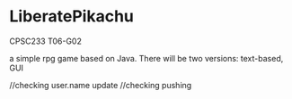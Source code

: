 # LiberatePikachu
CPSC233 T06-G02

a simple rpg game based on Java.
There will be two versions: text-based, GUI

//checking user.name update
//checking pushing